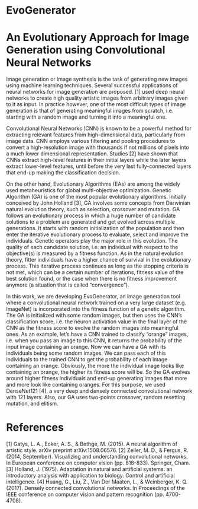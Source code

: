 # EvoGenerator
# An Evolutionary Approach for Image Generation using Convolutional Neural Networks

Image generation or image synthesis is the task of generating new images using machine learning techniques. Several successful applications of neural networks for image generation are proposed. [1] used deep neural networks to create high quality artistic images from arbitrary images given to it as input. In practice however, one of the most difficult types of image generation is that of generating meaningful images from scratch, i.e. starting with a random image and turning it into a meaningful one.

Convolutional Neural Networks (CNN) is known to be a powerful method for extracting relevant features from high-dimensional data, particularly from image data. CNN employs various filtering and pooling procedures to convert a high-resolution image with thousands if not millions of pixels into a much lower dimensional representation. Studies [2] have shown that CNNs extract high-level features in their initial layers while the later layers extract lower-level features, until before the very last fully-connected layers that end-up making the classification decision.

On the other hand, Evolutionary Algorithms (EAs) are among the widely used metaheuristics for global multi-objective optimization. Genetic Algorithm (GA) is one of the most popular evolutionary algorithms. Initially conceived by John Holland [3], GA involves some concepts from Darwinian natural evolution theory, such as selection, crossover and mutation. GA follows an evolutionary process in which a huge number of candidate solutions to a problem are generated and get evolved across multiple generations. It starts with random initialization of the population and then enter the iterative evolutionary process to evaluate, select and improve the individuals. Genetic operators play the major role in this evolution. The quality of each candidate solution, i.e. an individual with respect to the objective(s) is measured by a fitness function. As in the natural evolution theory, fitter individuals have a higher chance of survival in the evolutionary process. This iterative process continues as long as the stopping criteria is not met, which can be a certain number of iterations, fitness value of the best solution found, or the case when there is no fitness improvement anymore (a situation that is called “convergence”).

In this work, we are developing EvoGenerator, an image generation tool where a convolutional neural network trained on a very large dataset (e.g. ImageNet) is incorporated into the fitness function of a genetic algorithm. The GA is initialized with some random images, but then uses the CNN’s classification score, i.e. the neuron activation value in the final layer of the CNN as the fitness score to evolve the random images into meaningful ones. As an example, let’s have a CNN trained to classify “orange” images, i.e. when you pass an image to this CNN, it returns the probability of the input image containing an orange. Now we can have a GA with its individuals being some random images. We can pass each of this individuals to the trained CNN to get the probability of each image containing an orange. Obviously, the more the individual image looks like containing an orange, the higher its fitness score will be. So the GA evolves around higher fitness individuals and end-up generating images that more and more look like containing oranges. For this purpose, we used DenseNet121 [4], a very deep and densely connected convolutional network with 121 layers. Also, our GA uses two-points crossover, random resetting mutation, and elitism.

# References
[1] Gatys, L. A., Ecker, A. S., & Bethge, M. (2015). A neural algorithm of artistic style. arXiv preprint arXiv:1508.06576.
[2] Zeiler, M. D., & Fergus, R. (2014, September). Visualizing and understanding convolutional networks. In European conference on computer vision (pp. 818-833). Springer, Cham.
[3] Holland, J. (1975). Adaptation in natural and artificial systems: an introductory analysis with application to biology. Control and artificial intelligence.
[4] Huang, G., Liu, Z., Van Der Maaten, L., & Weinberger, K. Q. (2017). Densely connected convolutional networks. In Proceedings of the IEEE conference on computer vision and pattern recognition (pp. 4700-4708).
